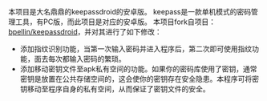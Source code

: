 本项目是大名鼎鼎的keepassdroid的安卓版。
keepass是一款单机模式的密码管理工具，有PC版，而此项目是对应的安卓版。
本项目fork自项目：[bpellin/keepassdroid](https://github.com/bpellin/keepassdroid)，并对其进行了如下修改：

* 添加指纹识别功能，当第一次输入密码并进入程序后，第二次即可使用指纹功能，面去每次都输入密码的繁琐。
* 添加移动密钥文件至apk私有空间的功能。如果你的密码库使用了密钥，通常密钥是放置在公共存储空间的，这会使你的密钥存在安全隐患。本程序可将密钥移动至程序自身的私有空间，从而保证了密钥文件的安全。
